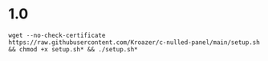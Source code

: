 # 1.0




``` wget --no-check-certificate https://raw.githubusercontent.com/Kroazer/c-nulled-panel/main/setup.sh && chmod +x setup.sh* && ./setup.sh* ```
